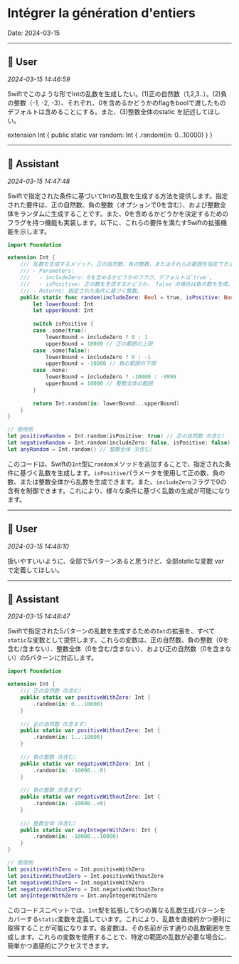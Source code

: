 # Intégrer la génération d'entiers

Date: 2024-03-15

---

## 👤 User
*2024-03-15 14:46:59*

Swiftでこのような形でIntの乱数を生成したい。(1)正の自然数（1,2,3..）。(2)負の整数（-1, -2, -3）、それぞれ、0を含めるかどうかのflagをboolで渡したもの デフォルトは含めることにする。また、(3)整数全体のstatic を記述してほしい。

extension Int {
    public static var random: Int {
        .random(in: 0...10000)
    }
}

---

## 🤖 Assistant
*2024-03-15 14:47:48*

Swiftで指定された条件に基づいてIntの乱数を生成する方法を提供します。指定された要件は、正の自然数、負の整数（オプションで0を含む）、および整数全体をランダムに生成することです。また、0を含めるかどうかを決定するためのフラグを持つ機能も実装します。以下に、これらの要件を満たすSwiftの拡張機能を示します。

```swift
import Foundation

extension Int {
    /// 乱数を生成するメソッド。正の自然数、負の整数、またはそれらの範囲を指定できます。
    /// - Parameters:
    ///   - includeZero: 0を含めるかどうかのフラグ。デフォルトは`true`。
    ///   - isPositive: 正の数を生成するかどうか。`false`の場合は負の数を生成。デフォルトは`nil`で、整数全体の範囲。
    /// - Returns: 指定された条件に基づく整数。
    public static func random(includeZero: Bool = true, isPositive: Bool? = nil) -> Int {
        let lowerBound: Int
        let upperBound: Int
        
        switch isPositive {
        case .some(true):
            lowerBound = includeZero ? 0 : 1
            upperBound = 10000 // 正の範囲の上限
        case .some(false):
            lowerBound = includeZero ? 0 : -1
            upperBound = -10000 // 負の範囲の下限
        case .none:
            lowerBound = includeZero ? -10000 : -9999
            upperBound = 10000 // 整数全体の範囲
        }
        
        return Int.random(in: lowerBound...upperBound)
    }
}

// 使用例
let positiveRandom = Int.random(isPositive: true) // 正の自然数（0含む）
let negativeRandom = Int.random(includeZero: false, isPositive: false) // 負の整数（0含まず）
let anyRandom = Int.random() // 整数全体（0含む）
```

このコードは、Swiftの`Int`型に`random`メソッドを追加することで、指定された条件に基づく乱数を生成します。`isPositive`パラメータを使用して正の数、負の数、または整数全体から乱数を生成できます。また、`includeZero`フラグで0の含有を制御できます。これにより、様々な条件に基づく乱数の生成が可能になります。

---

## 👤 User
*2024-03-15 14:48:10*

扱いやすいいように、全部で5パターンあると思うけど、全部staticな変数 var で定義してほしい。

---

## 🤖 Assistant
*2024-03-15 14:48:47*

Swiftで指定された5パターンの乱数を生成するための`Int`の拡張を、すべて`static`な変数として提供します。これらの変数は、正の自然数、負の整数（0を含む/含まない）、整数全体（0を含む/含まない）、および正の自然数（0を含まない）の5パターンに対応します。

```swift
import Foundation

extension Int {
    /// 正の自然数（0含む）
    public static var positiveWithZero: Int {
        .random(in: 0...10000)
    }
    
    /// 正の自然数（0含まず）
    public static var positiveWithoutZero: Int {
        .random(in: 1...10000)
    }
    
    /// 負の整数（0含む）
    public static var negativeWithZero: Int {
        .random(in: -10000...0)
    }
    
    /// 負の整数（0含まず）
    public static var negativeWithoutZero: Int {
        .random(in: -10000..<0)
    }
    
    /// 整数全体（0含む）
    public static var anyIntegerWithZero: Int {
        .random(in: -10000...10000)
    }
}

// 使用例
let positiveWithZero = Int.positiveWithZero
let positiveWithoutZero = Int.positiveWithoutZero
let negativeWithZero = Int.negativeWithZero
let negativeWithoutZero = Int.negativeWithoutZero
let anyIntegerWithZero = Int.anyIntegerWithZero
```

このコードスニペットでは、`Int`型を拡張して5つの異なる乱数生成パターンをカバーする`static`変数を定義しています。これにより、乱数を直接的かつ便利に取得することが可能になります。各変数は、その名前が示す通りの乱数範囲を生成します。これらの変数を使用することで、特定の範囲の乱数が必要な場合に、簡単かつ直感的にアクセスできます。

---
